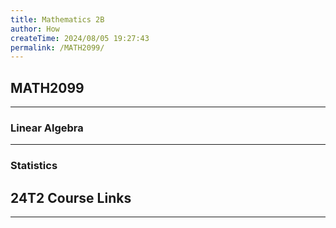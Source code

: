 ```yaml
---
title: Mathematics 2B
author: How
createTime: 2024/08/05 19:27:43
permalink: /MATH2099/
---
```


<script setup>
import unswUpdating from '@unswUpdating'
</script>

<div class="hao-card card-title">

## MATH2099 <unswUpdating />

---

### Linear Algebra

<p>
<HButton icon='tabler:notes' title='Note' src='/MATH2099/Algebra/'/>
<HButton icon='mdi:lecture' title='Lecture' src='/MATH2099/Algebra/Lecture/'/>
</p>

---
### Statistics

<p>
<HButton icon='mdi:lecture' title='Lecture' src='/MATH2099/Statistics/Lecture/'/>
<HButton theme='alt' img='/mobius.ico' title='Möbius' src='/MATH2099/Statistics/mobius/'/>
</p>

</div>

<div class="how_qb">

## 24T2 Course Links

<p>
<HButton icon='devicon:moodle' title='Moodle' src='https://moodle.telt.unsw.edu.au/course/view.php?id=83257'/>
</p>

<p>
<HButton theme='alt' icon='ph:video' title='Lecture Recordings - Linear Algebra' src='https://moodle.telt.unsw.edu.au/mod/url/view.php?id=6623954'/>
<HButton theme='alt' icon='ph:video' title='Statistics: Lab Recordings' src='https://moodle.telt.unsw.edu.au/mod/lti/view.php?id=6623952'/>
</p>

---

<p>
<HButton img='/mobius.ico' title='Möbius - Statistics' src='https://unsw.mobius.cloud/1886' />
<HButton img='/mobius.ico' title='Möbius - Linear Algebra' src='https://unsw.mobius.cloud/1958' />
</p>

</div>